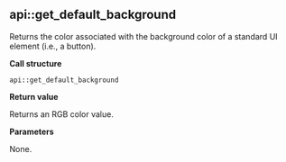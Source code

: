## api\::get\_default\_background

Returns the color associated with the background color of a standard UI element (i.e., a button).

**Call structure**

`api::get_default_background`

**Return value**

Returns an RGB color value.

**Parameters**

None.